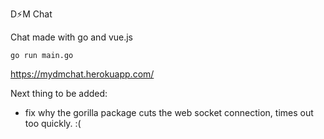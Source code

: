 D⚡️M Chat

Chat made with go and vue.js

```
go run main.go
```
https://mydmchat.herokuapp.com/

Next thing to be added:
- fix why the gorilla package cuts the web socket connection, times out too quickly. :(
